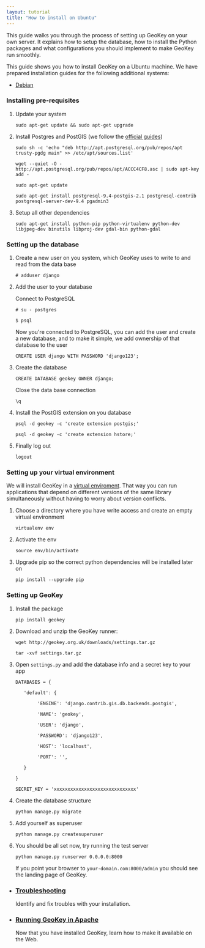 ```yaml
---
layout: tutorial
title: "How to install on Ubuntu"
---
```


This guide walks you through the process of setting up GeoKey on your own server. It explains how to setup the database, how to install the Python packages and what configurations you should implement to make GeoKey run smoothly.

<div class="info-box alert alert-warning">
    <i class="fa fa-exclamation-triangle"></i>
    <div>
        This guide shows you how to install GeoKey on a Ubuntu machine. We have prepared installation guides for the following additional systems:
        <ul class="tutorial-links">
            <li><a href="/help/how-to-install.html">Debian</a></li>
        </ul>
    </div>
</div>

### Installing pre-requisites

1. Update your system

    ```
    sudo apt-get update && sudo apt-get upgrade
    ```

2. Install Postgres and PostGIS (we follow the [official guides](http://trac.osgeo.org/postgis/wiki/UsersWikiPostGIS21UbuntuPGSQL93Apt))

    `sudo sh -c 'echo "deb http://apt.postgresql.org/pub/repos/apt trusty-pgdg main" >> /etc/apt/sources.list'`

    `wget --quiet -O - http://apt.postgresql.org/pub/repos/apt/ACCC4CF8.asc | sudo apt-key add -`

    `sudo apt-get update`

    `sudo apt-get install postgresql-9.4-postgis-2.1 postgresql-contrib postgresql-server-dev-9.4 pgadmin3`

3. Setup all other dependencies

    `sudo apt-get install python-pip python-virtualenv python-dev libjpeg-dev binutils libproj-dev gdal-bin python-gdal`

### Setting up the database

1. Create a new user on you system, which GeoKey uses to write to and read from the data base

    `# adduser django`

2. Add the user to your database

    Connect to PostgreSQL

    `# su - postgres`

    `$ psql`

    Now you're connected to PostgreSQL, you can add the user and create a new database, and to make it simple, we add ownership of that database to the user

    `CREATE USER django WITH PASSWORD 'django123';`

3. Create the database

    `CREATE DATABASE geokey OWNER django;`

    Close the data base connection

    `\q`

4. Install the PostGIS extension on you database

    `psql -d geokey -c 'create extension postgis;'`

    `psql -d geokey -c 'create extension hstore;'`

5. Finally log out

    `logout`

### Setting up your virtual environment

We will install GeoKey in a [virtual enviroment](http://virtualenv.readthedocs.org/en/latest/virtualenv.html). That way you can run applications that depend on different versions of the same library simultaneously without having to worry about version conflicts.

1. Choose a directory where you have write access and create an empty virtual environment

    `virtualenv env`

2. Activate the env

    `source env/bin/activate`

3. Upgrade pip so the correct python dependencies will be installed later on

    `pip install --upgrade pip`

### Setting up GeoKey

1. Install the package

    `pip install geokey`

2. Download and unzip the GeoKey runner:

    `wget http://geokey.org.uk/downloads/settings.tar.gz`

    `tar -xvf settings.tar.gz`

3. Open `settings.py` and add the database info and a secret key to your app

    `DATABASES = {`

    `   'default': {`

    `        'ENGINE': 'django.contrib.gis.db.backends.postgis',`

    `        'NAME': 'geokey',`

    `        'USER': 'django',`

    `        'PASSWORD': 'django123',`

    `        'HOST': 'localhost',`

    `        'PORT': '',`

    `   }`

    `}`

    `SECRET_KEY = 'xxxxxxxxxxxxxxxxxxxxxxxxxxxxxx'`


4. Create the database structure

    `python manage.py migrate`

5. Add yourself as superuser

    `python manage.py createsuperuser`

6. You should be all set now, try running the test server

    `python manage.py runserver 0.0.0.0:8000`

   If you point your browser to `your-domain.com:8000/admin` you should see the landing page of GeoKey.


<div class="info-box alert alert-success">
    <i class="fa fa-check-square-o"></i>
    <div>
        <ul class="tutorial-links">
            <li>
                <h3><a href="/help/install-troubleshooting.html">Troubleshooting</a></h3>
                <p>Identify and fix troubles with your installation.</p>
            </li>
            <li>
                <h3><a href="/help/run-in-apache.html">Running GeoKey in Apache</a></h3>
                <p>Now that you have installed GeoKey, learn how to make it available on the Web.</p>
            </li>
        </ul>
    </div>
</div>
